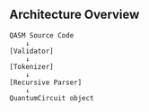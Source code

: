 ## Architecture Overview
```
QASM Source Code
    ↓
[Validator] 
    ↓
[Tokenizer] 
    ↓
[Recursive Parser]
    ↓
QuantumCircuit object
```
